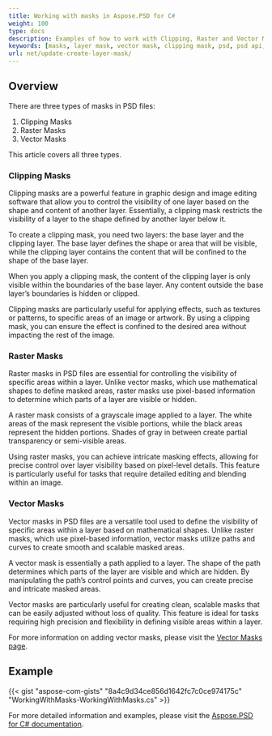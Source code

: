 ```yaml
---
title: Working with masks in Aspose.PSD for С#
weight: 100
type: docs
description: Examples of how to work with Clipping, Raster and Vector Masks within PSD File
keywords: [masks, layer mask, vector mask, clipping mask, psd, psd api, C#, csharp, code sample]
url: net/update-create-layer-mask/
---
```


## Overview

There are three types of masks in PSD files:
1. Clipping Masks
2. Raster Masks
3. Vector Masks

This article covers all three types.

### Clipping Masks

Clipping masks are a powerful feature in graphic design and image editing software that allow you to control the visibility of one layer based on the shape and content of another layer. Essentially, a clipping mask restricts the visibility of a layer to the shape defined by another layer below it.

To create a clipping mask, you need two layers: the base layer and the clipping layer. The base layer defines the shape or area that will be visible, while the clipping layer contains the content that will be confined to the shape of the base layer.

When you apply a clipping mask, the content of the clipping layer is only visible within the boundaries of the base layer. Any content outside the base layer’s boundaries is hidden or clipped.

Clipping masks are particularly useful for applying effects, such as textures or patterns, to specific areas of an image or artwork. By using a clipping mask, you can ensure the effect is confined to the desired area without impacting the rest of the image.

### Raster Masks

Raster masks in PSD files are essential for controlling the visibility of specific areas within a layer. Unlike vector masks, which use mathematical shapes to define masked areas, raster masks use pixel-based information to determine which parts of a layer are visible or hidden.

A raster mask consists of a grayscale image applied to a layer. The white areas of the mask represent the visible portions, while the black areas represent the hidden portions. Shades of gray in between create partial transparency or semi-visible areas.

Using raster masks, you can achieve intricate masking effects, allowing for precise control over layer visibility based on pixel-level details. This feature is particularly useful for tasks that require detailed editing and blending within an image.

### Vector Masks

Vector masks in PSD files are a versatile tool used to define the visibility of specific areas within a layer based on mathematical shapes. Unlike raster masks, which use pixel-based information, vector masks utilize paths and curves to create smooth and scalable masked areas.

A vector mask is essentially a path applied to a layer. The shape of the path determines which parts of the layer are visible and which are hidden. By manipulating the path’s control points and curves, you can create precise and intricate masked areas.

Vector masks are particularly useful for creating clean, scalable masks that can be easily adjusted without loss of quality. This feature is ideal for tasks requiring high precision and flexibility in defining visible areas within a layer.

For more information on adding vector masks, please visit the [Vector Masks page](psd/net/layer-vector-mask/).

## Example
{{< gist "aspose-com-gists" "8a4c9d34ce856d1642fc7c0ce974175c" "WorkingWithMasks-WorkingWithMasks.cs" >}}

For more detailed information and examples, please visit the [Aspose.PSD for C# documentation](https://docs.aspose.com/psd/net/).

